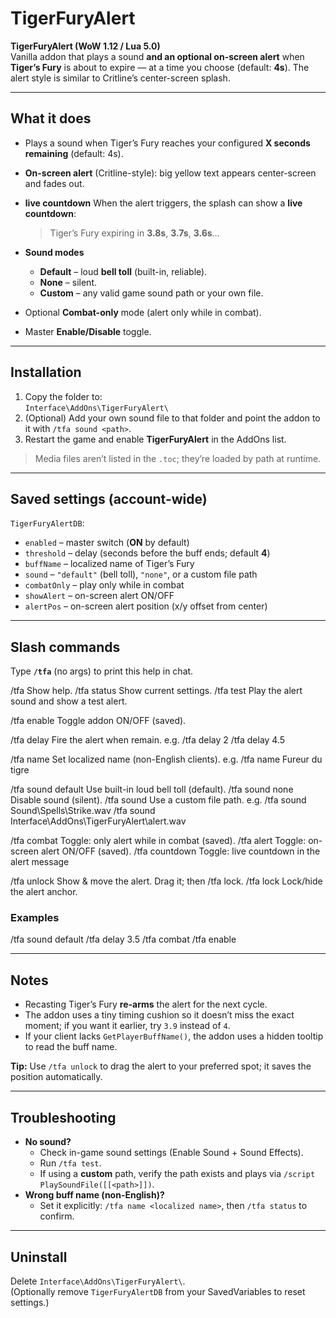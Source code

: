 # TigerFuryAlert

**TigerFuryAlert (WoW 1.12 / Lua 5.0)**  
Vanilla addon that plays a sound **and an optional on-screen alert** when **Tiger’s Fury** is about to expire — at a time you choose (default: **4s**). The alert style is similar to Critline’s center-screen splash.

---

## What it does

- Plays a sound when Tiger’s Fury reaches your configured **X seconds remaining** (default: 4s).
- **On-screen alert** (Critline-style): big yellow text appears center-screen and fades out.
- **live countdown** When the alert triggers, the splash can show a **live countdown**:

  > Tiger’s Fury expiring in **3.8s**, **3.7s**, **3.6s**…

- **Sound modes**
  - **Default** – loud **bell toll** (built-in, reliable).
  - **None** – silent.
  - **Custom** – any valid game sound path or your own file.
- Optional **Combat-only** mode (alert only while in combat).
- Master **Enable/Disable** toggle.

---

## Installation

1. Copy the folder to:  
   `Interface\AddOns\TigerFuryAlert\`
2. (Optional) Add your own sound file to that folder and point the addon to it with `/tfa sound <path>`.
3. Restart the game and enable **TigerFuryAlert** in the AddOns list.

> Media files aren’t listed in the `.toc`; they’re loaded by path at runtime.

---

## Saved settings (account-wide)

`TigerFuryAlertDB`:

- `enabled` – master switch (**ON** by default)
- `threshold` – delay (seconds before the buff ends; default **4**)
- `buffName` – localized name of Tiger’s Fury
- `sound` – `"default"` (bell toll), `"none"`, or a custom file path
- `combatOnly` – play only while in combat
- `showAlert` – on-screen alert ON/OFF
- `alertPos` – on-screen alert position (x/y offset from center)

---

## Slash commands

Type **`/tfa`** (no args) to print this help in chat.

/tfa Show help.
/tfa status Show current settings.
/tfa test Play the alert sound and show a test alert.

/tfa enable Toggle addon ON/OFF (saved).

/tfa delay <seconds> Fire the alert when <seconds> remain.
e.g. /tfa delay 2
/tfa delay 4.5

/tfa name <Buff Name> Set localized name (non-English clients).
e.g. /tfa name Fureur du tigre

/tfa sound default Use built-in loud bell toll (default).
/tfa sound none Disable sound (silent).
/tfa sound <path> Use a custom file path.
e.g. /tfa sound Sound\Spells\Strike.wav
/tfa sound Interface\AddOns\TigerFuryAlert\alert.wav

/tfa combat Toggle: only alert while in combat (saved).
/tfa alert Toggle: on-screen alert ON/OFF (saved).
/tfa countdown Toggle: live countdown in the alert message

/tfa unlock Show & move the alert. Drag it; then /tfa lock.
/tfa lock Lock/hide the alert anchor.

### Examples

/tfa sound default
/tfa delay 3.5
/tfa combat
/tfa enable

---

## Notes

- Recasting Tiger’s Fury **re-arms** the alert for the next cycle.
- The addon uses a tiny timing cushion so it doesn’t miss the exact moment; if you want it earlier, try `3.9` instead of `4`.
- If your client lacks `GetPlayerBuffName()`, the addon uses a hidden tooltip to read the buff name.

**Tip:** Use `/tfa unlock` to drag the alert to your preferred spot; it saves the position automatically.

---

## Troubleshooting

- **No sound?**
  - Check in-game sound settings (Enable Sound + Sound Effects).
  - Run `/tfa test`.
  - If using a **custom** path, verify the path exists and plays via `/script PlaySoundFile([[<path>]])`.
- **Wrong buff name (non-English)?**
  - Set it explicitly: `/tfa name <localized name>`, then `/tfa status` to confirm.

---

## Uninstall

Delete `Interface\AddOns\TigerFuryAlert\`.  
(Optionally remove `TigerFuryAlertDB` from your SavedVariables to reset settings.)
